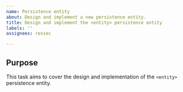 ```yaml
---
name: Persistence entity
about: Design and implement a new persistence entity.
title: Design and implement the <entity> persistence entity
labels: ''
assignees: ressec

---
```


## Purpose

This task aims to cover the design and implementation of the `<entity>` persistence entity.
